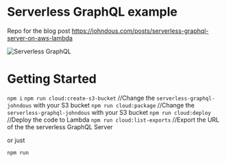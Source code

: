 # Serverless GraphQL example

Repo for the blog post https://johndous.com/posts/serverless-graphql-server-on-aws-lambda

![Serverless GraphQL](https://s3.eu-central-1.amazonaws.com/johndous.com/first-article-diagram.png "Serverless GraphQL")

# Getting Started

`npm i`
`npm run cloud:create-s3-bucket` //Change the `serverless-graphql-johndous` with your S3 bucket
`npm run cloud:package` //Change the `serverless-graphql-johndous` with your S3 bucket
`npm run cloud:deploy` //Deploy the code to Lambda
`npm run cloud:list-exports` //Export the URL of the the serverless GraphQL Server

or just

`npm run`
